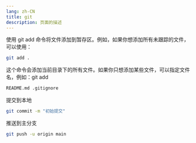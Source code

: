 ```yaml
---
lang: zh-CN
title: git
description: 页面的描述
---
```


使用 git add 命令将文件添加到暂存区。例如，如果你想添加所有未跟踪的文件，可以使用：

```bash
git add .
```

这个命令会添加当前目录下的所有文件。如果你只想添加某些文件，可以指定文件名，例如：git add 

```bash
README.md .gitignore
```

提交到本地

```bash
git commit -m "初始提交"
```

推送到主分支

```bash
git push -u origin main
```



